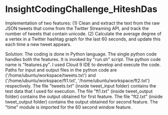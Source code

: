 # InsightCodingChallenge_HiteshDas
Implementation of two features: 
(1) Clean and extract the text from the raw JSON tweets that come from the Twitter Streaming API, and track the number of tweets that contain unicode. 
(2) Calculate the average degree of a vertex in a Twitter hashtag graph for the last 60 seconds, and update this each time a new tweet appears.

Solution:
The coding is done in Python language. The single python code handles both the features. It is invoked by "run.sh" script. 
The python code name is "features.py".
I used Cloud 9 IDE to develop and execute the code. Paths for input and output files in the python code are ('/home/ubuntu/workspace/tweets.txt') and ('/home/ubuntu/workspace/ft1.txt', '/home/ubuntu/workspace/ft2.txt') respectively.
The file "tweets.txt" (inside tweet_input folder) contains the test data that I used for execution.
The file "ft1.txt" (inside tweet_output folder) contains the output obtained for first feature.
The file "ft2.txt" (inside tweet_output folder) contains the output obtained for second feature.
The "time" module is imported for the 60 second window feature.

